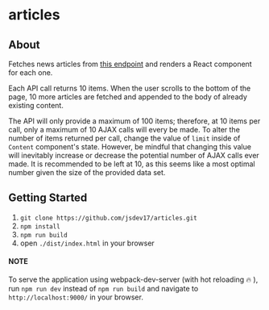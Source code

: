 # articles

## About

Fetches news articles from [this endpoint](api) and renders a React component for each one.

Each API call returns 10 items. When the user scrolls to the bottom of the page, 10 more articles are fetched and appended to the body of already existing content.

The API will only provide a maximum of 100 items; therefore, at 10 items per call, only a maximum of 10 AJAX calls will every be made. To alter the number of items returned per call, change the value of `limit` inside of `Content` component's state. However, be mindful that changing this value will inevitably increase or decrease the potential number of AJAX calls ever made. It is recommended to be left at 10, as this seems like a most optimal number given the size of the provided data set.

## Getting Started

1. `git clone https://github.com/jsdev17/articles.git`
1. `npm install`
1. `npm run build`
1. open `./dist/index.html` in your browser

#### NOTE
To serve the application using webpack-dev-server (with hot reloading :fire: ), run `npm run dev` instead of `npm run build` and navigate to `http://localhost:9000/` in your browser.


[api]: https://www.stellarbiotechnologies.com/media/press-releases/json